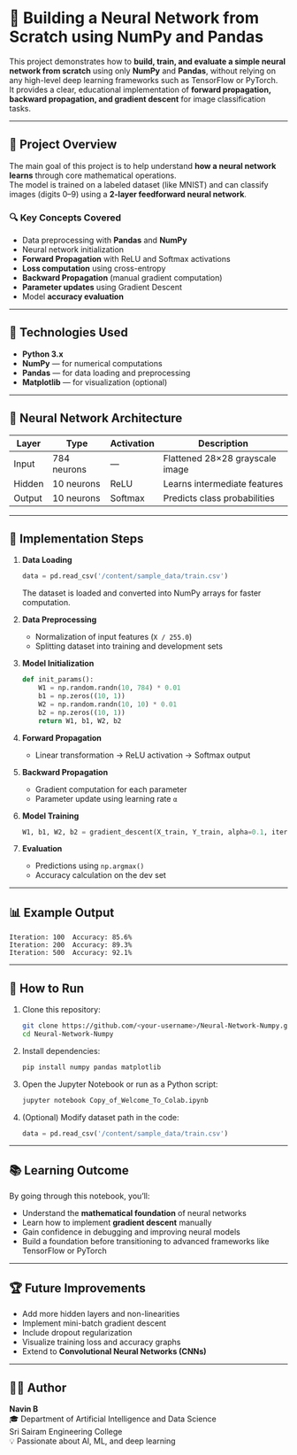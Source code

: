 # 🧠 Building a Neural Network from Scratch using NumPy and Pandas

This project demonstrates how to **build, train, and evaluate a simple neural network from scratch** using only **NumPy** and **Pandas**, without relying on any high-level deep learning frameworks such as TensorFlow or PyTorch.  
It provides a clear, educational implementation of **forward propagation, backward propagation, and gradient descent** for image classification tasks.

---

## 🚀 Project Overview

The main goal of this project is to help understand **how a neural network learns** through core mathematical operations.  
The model is trained on a labeled dataset (like MNIST) and can classify images (digits 0–9) using a **2-layer feedforward neural network**.

### 🔍 Key Concepts Covered
- Data preprocessing with **Pandas** and **NumPy**
- Neural network initialization
- **Forward Propagation** with ReLU and Softmax activations
- **Loss computation** using cross-entropy
- **Backward Propagation** (manual gradient computation)
- **Parameter updates** using Gradient Descent
- Model **accuracy evaluation**

---

## 🧩 Technologies Used
- **Python 3.x**
- **NumPy** — for numerical computations  
- **Pandas** — for data loading and preprocessing  
- **Matplotlib** — for visualization (optional)

---

## 🧠 Neural Network Architecture

| Layer | Type | Activation | Description |
|-------|------|-------------|--------------|
| Input | 784 neurons | — | Flattened 28×28 grayscale image |
| Hidden | 10 neurons | ReLU | Learns intermediate features |
| Output | 10 neurons | Softmax | Predicts class probabilities |

---

## 🧮 Implementation Steps

1. **Data Loading**
   ```python
   data = pd.read_csv('/content/sample_data/train.csv')
   ```
   The dataset is loaded and converted into NumPy arrays for faster computation.

2. **Data Preprocessing**
   - Normalization of input features (`X / 255.0`)
   - Splitting dataset into training and development sets

3. **Model Initialization**
   ```python
   def init_params():
       W1 = np.random.randn(10, 784) * 0.01
       b1 = np.zeros((10, 1))
       W2 = np.random.randn(10, 10) * 0.01
       b2 = np.zeros((10, 1))
       return W1, b1, W2, b2
   ```

4. **Forward Propagation**
   - Linear transformation → ReLU activation → Softmax output

5. **Backward Propagation**
   - Gradient computation for each parameter  
   - Parameter update using learning rate `α`

6. **Model Training**
   ```python
   W1, b1, W2, b2 = gradient_descent(X_train, Y_train, alpha=0.1, iterations=500)
   ```

7. **Evaluation**
   - Predictions using `np.argmax()`
   - Accuracy calculation on the dev set

---

## 📊 Example Output

```
Iteration: 100  Accuracy: 85.6%
Iteration: 200  Accuracy: 89.3%
Iteration: 500  Accuracy: 92.1%
```

---

## 🧪 How to Run

1. Clone this repository:
   ```bash
   git clone https://github.com/<your-username>/Neural-Network-Numpy.git
   cd Neural-Network-Numpy
   ```

2. Install dependencies:
   ```bash
   pip install numpy pandas matplotlib
   ```

3. Open the Jupyter Notebook or run as a Python script:
   ```bash
   jupyter notebook Copy_of_Welcome_To_Colab.ipynb
   ```

4. (Optional) Modify dataset path in the code:
   ```python
   data = pd.read_csv('/content/sample_data/train.csv')
   ```

---

## 📚 Learning Outcome

By going through this notebook, you’ll:
- Understand the **mathematical foundation** of neural networks  
- Learn how to implement **gradient descent** manually  
- Gain confidence in debugging and improving neural models  
- Build a foundation before transitioning to advanced frameworks like TensorFlow or PyTorch  

---

## 🏆 Future Improvements
- Add more hidden layers and non-linearities  
- Implement mini-batch gradient descent  
- Include dropout regularization  
- Visualize training loss and accuracy graphs  
- Extend to **Convolutional Neural Networks (CNNs)**  

---

## 👨‍💻 Author
**Navin B**  
🎓 Department of Artificial Intelligence and Data Science  
Sri Sairam Engineering College  
💡 Passionate about AI, ML, and deep learning  
